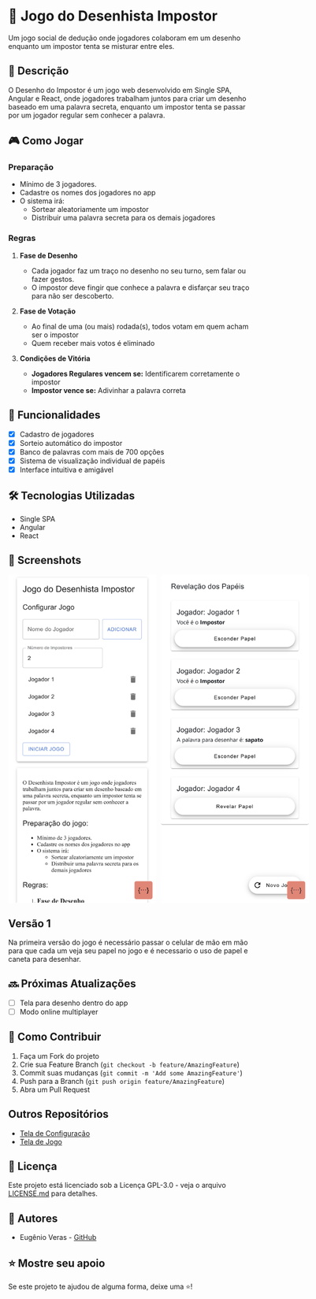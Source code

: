# 🎨 Jogo do Desenhista Impostor

Um jogo social de dedução onde jogadores colaboram em um desenho enquanto um impostor tenta se misturar entre eles.

## 📝 Descrição

O Desenho do Impostor é um jogo web desenvolvido em Single SPA, Angular e React, onde jogadores trabalham juntos para criar um desenho baseado em uma palavra secreta, enquanto um impostor tenta se passar por um jogador regular sem conhecer a palavra.

## 🎮 Como Jogar

### Preparação

- Mínimo de 3 jogadores.
- Cadastre os nomes dos jogadores no app
- O sistema irá:
  - Sortear aleatoriamente um impostor
  - Distribuir uma palavra secreta para os demais jogadores

### Regras

1. **Fase de Desenho**

   - Cada jogador faz um traço no desenho no seu turno, sem falar ou fazer gestos.
   - O impostor deve fingir que conhece a palavra e disfarçar seu traço para não ser descoberto.

2. **Fase de Votação**

   - Ao final de uma (ou mais) rodada(s), todos votam em quem acham ser o impostor
   - Quem receber mais votos é eliminado

3. **Condições de Vitória**
   - **Jogadores Regulares vencem se:** Identificarem corretamente o impostor
   - **Impostor vence se:** Adivinhar a palavra correta

## 🚀 Funcionalidades

- [x] Cadastro de jogadores
- [x] Sorteio automático do impostor
- [x] Banco de palavras com mais de 700 opções
- [x] Sistema de visualização individual de papéis
- [x] Interface intuitiva e amigável

## 🛠️ Tecnologias Utilizadas

- Single SPA
- Angular
- React

## 📱 Screenshots

<div style="display: flex; gap: 10px;">
  <img src="/public/images/tela_config.png" width="300" alt="descrição">
  <img src="/public/images/tela_game.png" width="300" alt="descrição">
</div>

## Versão 1

Na primeira versão do jogo é necessário passar o celular de mão em mão para que cada um veja seu papel no jogo e é necessario o uso de papel e caneta para desenhar.

## 🔜 Próximas Atualizações

- [ ] Tela para desenho dentro do app
- [ ] Modo online multiplayer

## 🤝 Como Contribuir

1. Faça um Fork do projeto
2. Crie sua Feature Branch (`git checkout -b feature/AmazingFeature`)
3. Commit suas mudanças (`git commit -m 'Add some AmazingFeature'`)
4. Push para a Branch (`git push origin feature/AmazingFeature`)
5. Abra um Pull Request

## Outros Repositórios

- [Tela de Configuração](https://github.com/Jodo-do-Desenhista-Impostor/config-screen)
- [Tela de Jogo](https://github.com/Jodo-do-Desenhista-Impostor/game-screen)

## 📄 Licença

Este projeto está licenciado sob a Licença GPL-3.0 - veja o arquivo [LICENSE.md](LICENSE.md) para detalhes.

## 👥 Autores

- Eugênio Veras - [GitHub](https://github.com/EugenioMaria)

## ⭐ Mostre seu apoio

Se este projeto te ajudou de alguma forma, deixe uma ⭐️!
